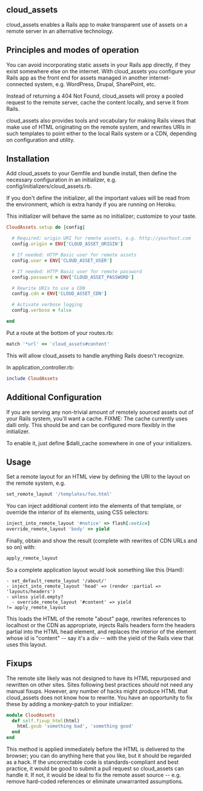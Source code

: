 ## cloud_assets

cloud_assets enables a Rails app to make transparent use of
assets on a remote server in an alternative technology.

## Principles and modes of operation

You can avoid incorporating static assets in your Rails
app directly, if they exist somewhere else on the internet.
With cloud_assets you configure your Rails app as the
front end for assets managed in another internet-connected
system, e.g. WordPress, Drupal, SharePoint, etc.

Instead of returning a 404 Not Found, cloud_assets will
proxy a pooled request to the remote server, cache the
content locally, and serve it from Rails.

cloud_assets also provides tools and vocabulary for making
Rails views that make use of HTML originating on the
remote system, and rewrites URIs in such templates to
point either to the local Rails system or a CDN, depending
on configuration and utility.

## Installation

Add cloud_assets to your Gemfile and bundle install, then
define the necessary configuration in an initializer,
e.g. config/initializers/cloud_assets.rb.

If you don't define the initializer, all the important
values will be read from the environment, which is extra
handy if you are running on Heroku.

This initializer will behave the same as no initializer;
customize to your taste.

```ruby
CloudAssets.setup do |config|

  # Required: origin URI for remote assets, e.g. http://yourhost.com
  config.origin = ENV['CLOUD_ASSET_ORIGIN']

  # If needed: HTTP Basic user for remote assets
  config.user = ENV['CLOUD_ASSET_USER']

  # If needed: HTTP Basic user for remote password
  config.password = ENV['CLOUD_ASSET_PASSWORD']

  # Rewrite URIs to use a CDN
  config.cdn = ENV['CLOUD_ASSET_CDN']

  # Activate verbose logging
  config.verbose = false

end
```

Put a route at the bottom of your routes.rb:

```ruby
match '*url' => 'cloud_assets#content'
```

This will allow cloud_assets to handle anything Rails
doesn't recognize.

In application_controller.rb:

```ruby
include CloudAssets
```

## Additional Configuration

If you are serving any non-trivial amount of remotely
sourced assets out of your Rails system, you'll want a cache.
FIXME: The cache currently uses dalli only. This should be
and can be configured more flexibly in the initializer.

To enable it, just define $dalli_cache somewhere in one of
your initializers.

## Usage

Set a remote layout for an HTML view by defining the URI to
the layout on the remote system, e.g.

```ruby
set_remote_layout '/templates/foo.html'
```

You can inject additional content into the elements of that
template, or override the interior of its elements, using CSS
selectors:

```ruby
inject_into_remote_layout '#notice' => flash[:notice]
override_remote_layout 'body' => yield
```

Finally, obtain and show the result (complete with rewrites
of CDN URLs and so on) with:

```ruby
apply_remote_layout
```

So a complete application layout would look something like this (Haml):
```haml
- set_default_remote_layout '/about/'
- inject_into_remote_layout 'head' => (render :partial => 'layouts/headers')
- unless yield.empty?
  - override_remote_layout '#content' => yield
!= apply_remote_layout
```
This loads the HTML of the remote "about" page, rewrites references to
localhost or the CDN as appropriate, injects Rails headers form the
headers partial into the HTML head element, and replaces the interior
of the element whose id is "content" -- say it's a div -- with the
yield of the Rails view that uses this layout.

## Fixups

The remote site likely was not designed to have its HTML repurposed and
rewritten on other sites. Sites following best practices *should* not
need any manual fixups. However, any number of hacks might produce HTML
that cloud_assets does not know how to rewrite. You have an opportunity
to fix these by adding a monkey-patch to your initializer:

```ruby
module CloudAssets
  def self.fixup_html(html)
    html.gsub 'something bad', 'something good'
  end
end
```

This method is applied immediately before the HTML is delivered to the
browser; you can do anything here that you like, but it should be
regarded as a hack. If the uncorrectable code is standards-compliant
and best practice, it would be good to submit a pull request so
cloud_assets can handle it. If not, it would be ideal to fix the
remote asset source -- e.g. remove hard-coded references or eliminate
unwarranted assumptions.

